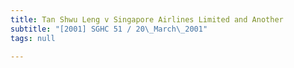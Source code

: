 ```yaml
---
title: Tan Shwu Leng v Singapore Airlines Limited and Another
subtitle: "[2001] SGHC 51 / 20\_March\_2001"
tags: null

---
```


